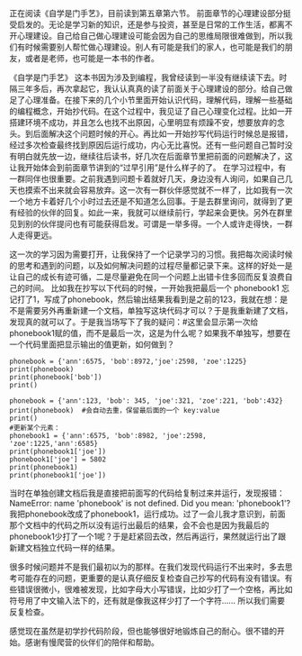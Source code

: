正在阅读《自学是门手艺》，目前读到第五章第六节。
前面章节的心理建设部分挺受启发的。无论是学习新的知识，还是参与投资，甚至是日常的工作生活，都离不开心理建设。自己给自己做心理建设可能会因为自己的思维局限很难做到，所以我们有时候需要别人帮忙做心理建设。别人有可能是我们的家人，也可能是我们的朋友，或者是老师，也可能是一本书的作者。

《自学是门手艺》 这本书因为涉及到编程，我曾经读到一半没有继续读下去。时隔三年多后，再次拿起它，我认认真真的读了前面关于心理建设的部分。给自己做足了心理准备。在接下来的几个小节里面开始认识代码，理解代码，理解一些基础的编程概念，开始抄代码。在这个过程中，我见证了自己心理变化过程。比如一开搭建环境不成功，并且怎么也找不出原因，心里明显有烦躁不安，想要放弃的念头。到后面解决这个问题时候的开心。再比如一开始抄写代码运行时候总是报错，经过多次检查最终找到原因后运行成功，内心无比喜悦。还有一些问题自己暂时没有明白就先放一边，继续往后读书，好几次在后面章节里把前面的问题解决了，这让我开始体会到前面章节讲到的“过早引用”是什么样子的了。
在学习过程中，有一群同伴也很重要。之前我遇到问题卡着就好几天，身边没有人询问，如果自己几天也摸索不出来就会容易放弃。这一次有一群伙伴感觉就不一样了，比如我有一次一个地方卡着好几个小时过去还是不知道怎么回事。于是去群里询问，就得到了更有经验的伙伴的回复。如此一来，我就可以继续前行，学起来会更快。另外在群里见到别的伙伴提问也有可能获得启发。可谓是一举多得。一个人或许走得快，一群人走得更远。

这一次的学习因为需要打开，让我保持了一个记录学习的习惯。我把每次阅读时候的思考和遇到的问题，以及如何解决问题的过程尽量都记录下来。这样的好处一是让自己的成长有迹可循，二是尽量避免在同一个问题上出错卡住多回而反复浪费自己的时间。
比如我在抄写以下代码的时候，一开始我把最后一个 phonebook1 忘记打了1，写成了phonebook，然后输出结果我看到是之前的123，我就在想：是不是需要另外再重新建一个文档，单独写这块代码才可以？于是我重新建了文档，发现真的就可以了。于是我当场写下了我的疑问：#这里会显示第一次给phonebook1赋的值，而不是最后一次，这是为什么呢？如果我不单独写，想要在一个代码里面把显示输出的值更新，如何做到？

```
phonebook = {'ann':6575, 'bob':8972,'joe':2598, 'zoe':1225}
print(phonebook)
print(phonebook['bob'])
print()

phonebook = {'ann':123, 'bob': 345, 'joe':321, 'zoe':221, 'bob':432}
print(phonebook)  #会自动去重，保留最后面的一个 key:value
print()
#更新某个元素：
phonebook1 = {'ann':6575, 'bob':8982, 'joe':2598, 'zoe':1225,'ann':6585} 
print(phonebook1['joe'])
phonebook1['joe'] = 5802
print(phonebook1)
print(phonebook1['joe'])
```
当时在单独创建文档后我是直接把前面写的代码给复制过来并运行，发现报错：NameError: name 'phonebook' is not defined. Did you mean: 'phonebook1'?
我把phonebook改成了phonebook1，运行成功。过了一会儿我才意识到，前面那个文档中的代码之所以没有运行出最后的结果，会不会也是因为我最后的phonebook1少打了一个1呢？于是赶紧回去改，然后再运行，果然就运行出了跟新建文档独立代码一样的结果。

很多时候问题并不是我们最初以为的那样。在我们发现代码运行不出来时，多去思考可能存在的问题，更重要的是认真仔细反复检查自己抄写的代码有没有错误。有些错误很微小，很难被发现，比如字母大小写错误，比如少打了一个空格，再比如符号用了中文输入法下的，还有就是像我这样少打了一个字符...... 所以我们需要反复检查。

感觉现在虽然是初学抄代码阶段，但也能够很好地锻炼自己的耐心。很不错的开始。感谢有慢爬营的伙伴们的陪伴和帮助。
